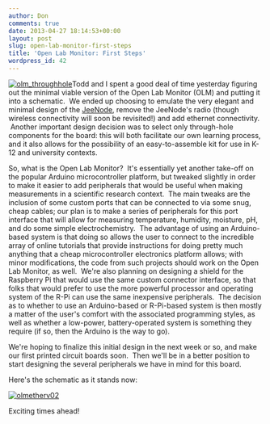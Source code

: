 ```yaml
---
author: Don
comments: true
date: 2013-04-27 18:14:53+00:00
layout: post
slug: open-lab-monitor-first-steps
title: 'Open Lab Monitor: First Steps'
wordpress_id: 42
---
```


[![olm_throughhole](http://www.pvos.org/wp-content/uploads/2013/04/olm_throughhole-227x300.png)](http://www.pvos.org/wp-content/uploads/2013/04/olm_throughhole.png)Todd and I spent a good deal of time yesterday figuring out the minimal viable version of the Open Lab Monitor (OLM) and putting it into a schematic.  We ended up choosing to emulate the very elegant and minimal design of the [JeeNode](http://jeelabs.net/projects/hardware/wiki/JeeNode), remove the JeeNode's radio (though wireless connectivity will soon be revisited!) and add ethernet connectivity.  Another important design decision was to select only through-hole components for the board: this will both facilitate our own learning process, and it also allows for the possibility of an easy-to-assemble kit for use in K-12 and university contexts.

So, what is the Open Lab Monitor?  It's essentially yet another take-off on the popular Arduino microcontroller platform, but tweaked slightly in order to make it easier to add peripherals that would be useful when making measurements in a scientific research context.  The main tweaks are the inclusion of some custom ports that can be connected to via some snug, cheap cables; our plan is to make a series of peripherals for this port interface that will allow for measuring temperature, humidity, moisture, pH, and do some simple electrochemistry.  The advantage of using an Arduino-based system is that doing so allows the user to connect to the incredible array of online tutorials that provide instructions for doing pretty much anything that a cheap microcontroller electronics platform allows; with minor modifications, the code from such projects should work on the Open Lab Monitor, as well.  We're also planning on designing a shield for the Raspberry Pi that would use the same custom connector interface, so that folks that would prefer to use the more powerful processor and operating system of the R-Pi can use the same inexpensive peripherals.  The decision as to whether to use an Arduino-based or R-Pi-based system is then mostly a matter of the user's comfort with the associated programming styles, as well as whether a low-power, battery-operated system is something they require (if so, then the Arduino is the way to go).

We're hoping to finalize this initial design in the next week or so, and make our first printed circuit boards soon.  Then we'll be in a better position to start designing the several peripherals we have in mind for this board.

Here's the schematic as it stands now:

[![olmetherv02](http://www.pvos.org/wp-content/uploads/2013/04/olmetherv02-300x234.png)](http://www.pvos.org/wp-content/uploads/2013/04/olmetherv02.png)

Exciting times ahead!
